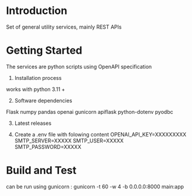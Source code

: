 # Introduction 
Set of general utility services, mainly REST APIs

# Getting Started
The services are python scripts using OpenAPI specification

1.	Installation process

works with python 3.11 +

2.	Software dependencies

Flask numpy pandas openai gunicorn apiflask python-dotenv pyodbc

3.	Latest releases

4.	Create a .env file with folowing content
OPENAI_API_KEY=XXXXXXXXX
SMTP_SERVER=XXXXX
SMTP_USER=XXXXX
SMTP_PASSWORD=XXXXX


# Build and Test

can be run using gunicorn :
gunicorn -t 60 -w 4 -b 0.0.0.0:8000 main:app
